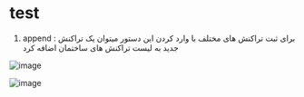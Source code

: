 # test
1. append  :  برای ثبت تراکنش های مختلف
با وارد کردن این دستور میتوان یک تراکنش جدید به لیست تراکنش های ساختمان اضافه کرد

![image](https://user-images.githubusercontent.com/78914703/147224048-f1e6b421-7a7d-4eed-9e59-607e950a943e.png)

![image](https://user-images.githubusercontent.com/78914703/147224800-ec6c1beb-0660-4a45-b793-0a2ff21afd73.png)





